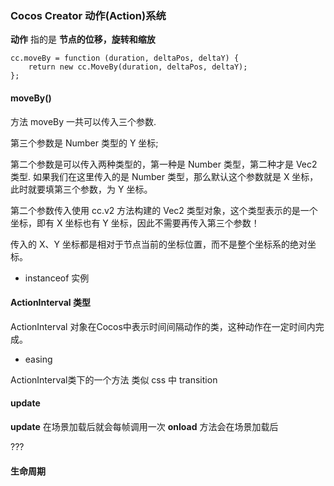 ### Cocos Creator 动作(Action)系统

**动作** 指的是 **节点的位移，旋转和缩放**

```
cc.moveBy = function (duration, deltaPos, deltaY) {
    return new cc.MoveBy(duration, deltaPos, deltaY);
};
```
#### moveBy()
方法 moveBy 一共可以传入三个参数.

第三个参数是 Number 类型的 Y 坐标;

第二个参数是可以传入两种类型的，第一种是 Number 类型，第二种才是 Vec2 类型.
如果我们在这里传入的是 Number 类型，那么默认这个参数就是 X 坐标，此时就要填第三个参数，为 Y 坐标。

第二个参数传入使用 cc.v2 方法构建的 Vec2 类型对象，这个类型表示的是一个坐标，即有 X 坐标也有 Y 坐标，因此不需要再传入第三个参数！

传入的 X、Y 坐标都是相对于节点当前的坐标位置，而不是整个坐标系的绝对坐标。

- instanceof 实例
#### ActionInterval 类型
ActionInterval 对象在Cocos中表示时间间隔动作的类，这种动作在一定时间内完成。
- easing

ActionInterval类下的一个方法 类似 css 中 transition 

#### update
**update** 在场景加载后就会每帧调用一次
**onload** 方法会在场景加载后

???
#### 生命周期

